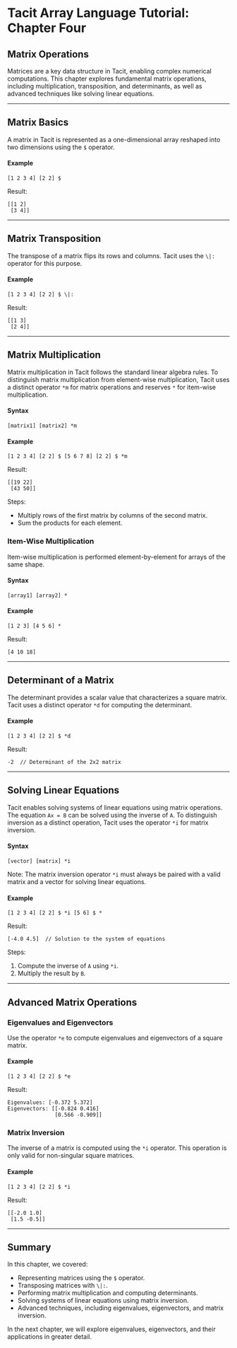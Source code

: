 
# Tacit Array Language Tutorial: Chapter Four

## Matrix Operations

Matrices are a key data structure in Tacit, enabling complex numerical computations. This chapter explores fundamental matrix operations, including multiplication, transposition, and determinants, as well as advanced techniques like solving linear equations.

---

## Matrix Basics

A matrix in Tacit is represented as a one-dimensional array reshaped into two dimensions using the `$` operator.

#### Example

```text
[1 2 3 4] [2 2] $
```

Result:

```text
[[1 2]
 [3 4]]
```

---

## Matrix Transposition

The transpose of a matrix flips its rows and columns. Tacit uses the `\|:` operator for this purpose.

#### Example

```text
[1 2 3 4] [2 2] $ \|:
```

Result:

```text
[[1 3]
 [2 4]]
```

---

## Matrix Multiplication

Matrix multiplication in Tacit follows the standard linear algebra rules. To distinguish matrix multiplication from element-wise multiplication, Tacit uses a distinct operator `*m` for matrix operations and reserves `*` for item-wise multiplication.

#### Syntax

```text
[matrix1] [matrix2] *m
```

#### Example

```text
[1 2 3 4] [2 2] $ [5 6 7 8] [2 2] $ *m
```

Result:

```text
[[19 22]
 [43 50]]
```

Steps:

- Multiply rows of the first matrix by columns of the second matrix.
- Sum the products for each element.

### Item-Wise Multiplication

Item-wise multiplication is performed element-by-element for arrays of the same shape.

#### Syntax

```text
[array1] [array2] *
```

#### Example

```text
[1 2 3] [4 5 6] *
```

Result:

```text
[4 10 18]
```

---

## Determinant of a Matrix

The determinant provides a scalar value that characterizes a square matrix. Tacit uses a distinct operator `*d` for computing the determinant.

#### Example

```text
[1 2 3 4] [2 2] $ *d
```

Result:

```text
-2  // Determinant of the 2x2 matrix
```

---

## Solving Linear Equations

Tacit enables solving systems of linear equations using matrix operations. The equation `Ax = B` can be solved using the inverse of `A`. To distinguish inversion as a distinct operation, Tacit uses the operator `*i` for matrix inversion.

#### Syntax
```text
[vector] [matrix] *i
```
Note: The matrix inversion operator `*i` must always be paired with a valid matrix and a vector for solving linear equations.

#### Example
```text
[1 2 3 4] [2 2] $ *i [5 6] $ *
```

Result:
```text
[-4.0 4.5]  // Solution to the system of equations
```

Steps:
1. Compute the inverse of `A` using `*i`.
2. Multiply the result by `B`.

---

## Advanced Matrix Operations

### Eigenvalues and Eigenvectors

Use the operator `*e` to compute eigenvalues and eigenvectors of a square matrix.

#### Example
```text
[1 2 3 4] [2 2] $ *e
```

Result:
```text
Eigenvalues: [-0.372 5.372]
Eigenvectors: [[-0.824 0.416]
               [0.566 -0.909]]
```

### Matrix Inversion

The inverse of a matrix is computed using the `*i` operator. This operation is only valid for non-singular square matrices.

#### Example
```text
[1 2 3 4] [2 2] $ *i
```

Result:

```text
[[-2.0 1.0]
 [1.5 -0.5]]
```

---

## Summary

In this chapter, we covered:

- Representing matrices using the `$` operator.
- Transposing matrices with `\|:`.
- Performing matrix multiplication and computing determinants.
- Solving systems of linear equations using matrix inversion.
- Advanced techniques, including eigenvalues, eigenvectors, and matrix inversion.

In the next chapter, we will explore eigenvalues, eigenvectors, and their applications in greater detail.

